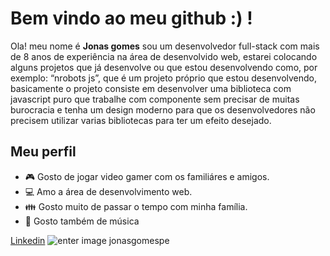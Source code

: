 # Bem vindo ao meu github :) !
Ola! meu nome é **Jonas gomes** sou um desenvolvedor full-stack com mais de 8 anos de experiência na área de desenvolvido web, estarei colocando alguns projetos que já desenvolve ou que estou desenvolvendo como, por exemplo: “nrobots  js”, que é um projeto próprio que estou desenvolvendo, basicamente o projeto consiste em desenvolver uma biblioteca com javascript puro que trabalhe com componente sem precisar de muitas burocracia e tenha um design moderno para que os desenvolvedores não precisem utilizar varias bibliotecas para ter um efeito desejado.

## Meu perfil

- &#127918; Gosto de jogar video gamer com os familiáres e amigos.
- &#128187; Amo a área de desenvolvimento web.
- &#128106; Gosto muito de passar o tempo com minha família.
- &#127925; Gosto também de música


[Linkedin](https://linkedin.com/in/jonas-gomes-2020)
![enter image jonasgomespe](https://upload.wikimedia.org/wikipedia/commons/thumb/0/01/LinkedIn_Logo.svg/130px-LinkedIn_Logo.svg.png)

